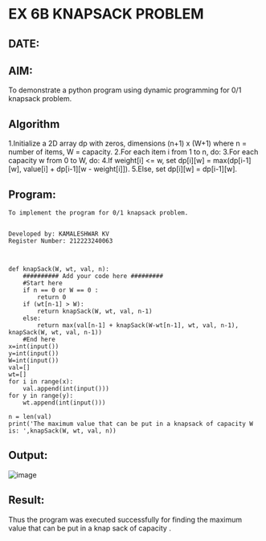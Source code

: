 # EX 6B KNAPSACK PROBLEM
## DATE:
## AIM:
To demonstrate a python program using dynamic programming for 0/1 knapsack problem.



## Algorithm
1.Initialize a 2D array dp with zeros, dimensions (n+1) x (W+1) where n = number of items, W = capacity.
2.For each item i from 1 to n, do: 
3.For each capacity w from 0 to W, do: 
4.If weight[i] <= w, set dp[i][w] = max(dp[i-1][w], value[i] + dp[i-1][w - weight[i]]). 
5.Else, set dp[i][w] = dp[i-1][w].   

## Program:
~~~
To implement the program for 0/1 knapsack problem.


Developed by: KAMALESHWAR KV
Register Number: 212223240063



def knapSack(W, wt, val, n):
    ########## Add your code here #########
    #Start here
	if n == 0 or W == 0 :
		return 0
	if (wt[n-1] > W):
		return knapSack(W, wt, val, n-1)
	else:
		return max(val[n-1] + knapSack(W-wt[n-1], wt, val, n-1), knapSack(W, wt, val, n-1))
	#End here
x=int(input())
y=int(input())
W=int(input())
val=[]
wt=[]
for i in range(x):
    val.append(int(input()))
for y in range(y):
    wt.append(int(input()))

n = len(val)
print('The maximum value that can be put in a knapsack of capacity W is: ',knapSack(W, wt, val, n))
~~~

## Output:
![image](https://github.com/user-attachments/assets/07205f71-38b7-4017-9eb6-0daf01c72ec9)

## Result:
Thus the program was executed successfully for finding the maximum value that can be put in a knap sack of capacity .
